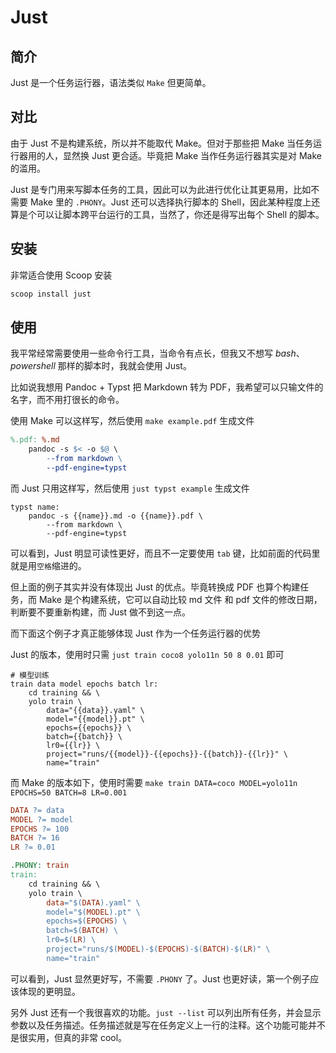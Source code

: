 # Just

## 简介

Just 是一个任务运行器，语法类似 `Make` 但更简单。

## 对比

由于 Just 不是构建系统，所以并不能取代 Make。但对于那些把 Make 当任务运行器用的人，显然换 Just 更合适。毕竟把 Make 当作任务运行器其实是对 Make 的滥用。

Just 是专门用来写脚本任务的工具，因此可以为此进行优化让其更易用，比如不需要 Make 里的 `.PHONY`。Just 还可以选择执行脚本的 Shell，因此某种程度上还算是个可以让脚本跨平台运行的工具，当然了，你还是得写出每个 Shell 的脚本。

## 安装

非常适合使用 Scoop 安装

```sh
scoop install just
```

## 使用

我平常经常需要使用一些命令行工具，当命令有点长，但我又不想写 *bash*、*powershell* 那样的脚本时，我就会使用 Just。

比如说我想用 Pandoc + Typst 把 Markdown 转为 PDF，我希望可以只输文件的名字，而不用打很长的命令。

使用 Make 可以这样写，然后使用 `make example.pdf` 生成文件

```makefile
%.pdf: %.md
	pandoc -s $< -o $@ \
		--from markdown \
		--pdf-engine=typst
```

而 Just 只用这样写，然后使用 `just typst example` 生成文件

```justfile
typst name:
    pandoc -s {{name}}.md -o {{name}}.pdf \
        --from markdown \
        --pdf-engine=typst
```

可以看到，Just 明显可读性更好，而且不一定要使用 `tab` 键，比如前面的代码里就是用`空格`缩进的。

但上面的例子其实并没有体现出 Just 的优点。毕竟转换成 PDF 也算个构建任务，而 Make 是个构建系统，它可以自动比较 md 文件 和 pdf 文件的修改日期，判断要不要重新构建，而 Just 做不到这一点。

而下面这个例子才真正能够体现 Just 作为一个任务运行器的优势

Just 的版本，使用时只需 `just train coco8 yolo11n 50 8 0.01` 即可

```justfile
# 模型训练
train data model epochs batch lr:
    cd training && \
    yolo train \
        data="{{data}}.yaml" \
        model="{{model}}.pt" \
        epochs={{epochs}} \
        batch={{batch}} \
        lr0={{lr}} \
        project="runs/{{model}}-{{epochs}}-{{batch}}-{{lr}}" \
        name="train"
```

而 Make 的版本如下，使用时需要 `make train DATA=coco MODEL=yolo11n EPOCHS=50 BATCH=8 LR=0.001`

```makefile
DATA ?= data
MODEL ?= model
EPOCHS ?= 100
BATCH ?= 16
LR ?= 0.01

.PHONY: train
train:
	cd training && \
	yolo train \
		data="$(DATA).yaml" \
		model="$(MODEL).pt" \
		epochs=$(EPOCHS) \
		batch=$(BATCH) \
		lr0=$(LR) \
		project="runs/$(MODEL)-$(EPOCHS)-$(BATCH)-$(LR)" \
		name="train"
```

可以看到，Just 显然更好写，不需要 `.PHONY` 了。Just 也更好读，第一个例子应该体现的更明显。

另外 Just 还有一个我很喜欢的功能。`just --list` 可以列出所有任务，并会显示参数以及任务描述。任务描述就是写在任务定义上一行的注释。这个功能可能并不是很实用，但真的非常 cool。
